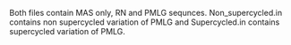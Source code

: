 Both files contain MAS only, RN and PMLG sequnces. Non_supercycled.in contains non supercycled variation of PMLG and Supercycled.in contains supercycled variation of PMLG. 

